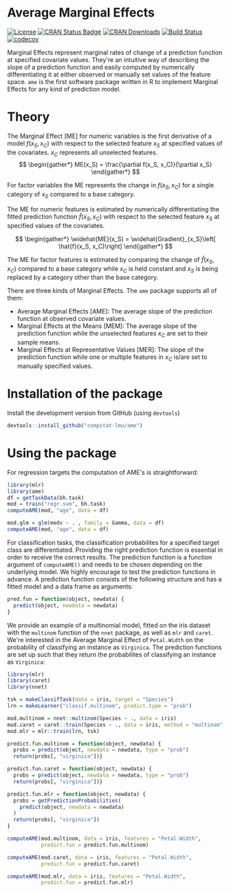 # Average Marginal Effects

[![License](https://img.shields.io/badge/License-BSD%203--Clause-blue.svg)](https://opensource.org/licenses/BSD-3-Clause)
[![CRAN Status Badge](http://www.r-pkg.org/badges/version/ame)](http://cran.r-project.org/web/packages/ame)
[![CRAN Downloads](http://cranlogs.r-pkg.org/badges/ame)](http://cran.rstudio.com/web/packages/ame/index.html)
[![Build Status](https://travis-ci.org/compstat-lmu/ame.svg?branch=master)](https://travis-ci.org/compstat-lmu/ame.svg?branch=master)
[![codecov](https://codecov.io/gh/compstat-lmu/ame/branch/master/graph/badge.svg)](https://codecov.io/gh/compstat-lmu/ame)

Marginal Effects represent marginal rates of change of a prediction function at specified covariate values. They're an intuitive way of describing the slope of a prediction function and
easily computed by numerically differentiating it at either observed or manually set values of the feature space. `ame` is the first software package written in R to implement Marginal Effects for any kind of prediction model.

# Theory

The Marginal Effect [ME] for numeric variables is the first derivative of a model $f(x_S, x_C)$ with respect to the selected feature $x_S$ at specified values of the covariates. $x_C$ represents all unselected features.
$$
\begin{gather*}
ME(x_S) = \frac{\partial f(x_S, x_C)}{\partial x_S}
\end{gather*}
$$

For factor variables the ME represents the change in $f(x_S, x_C)$ for a single category of $x_S$ compared to a base category.

The ME for numeric features is estimated by numerically differentiating the fitted prediction function $\hat{f}(x_S, x_C)$ with respect to the selected feature $x_S$ at specified values of the covariates.

$$
\begin{gather*}
\widehat{ME}(x_S) = \widehat{Gradient}_{x_S}\left[ \hat{f}(x_S, x_C)\right]
\end{gather*}
$$

The ME for factor features is estimated by comparing the change of $\hat{f}(x_S, x_C)$ compared to a base category while $x_C$ is held constant and $x_S$ is being replaced by a category other than the base category.

There are three kinds of Marginal Effects. The `ame` package supports all of them:

- Average Marginal Effects [AME]: The average slope of the prediction function at observed covariate values.
- Marginal Effects at the Means [MEM]: The average slope of the prediction function while the unselected features $x_C$ are set to their sample means.
- Marginal Effects at Representative Values [MER]: The slope of the prediction function while one or multiple features in $x_C$ is/are set to manually specified values.

# Installation of the package

Install the development version from GitHub (using `devtools`)

```r
devtools::install_github("compstat-lmu/ame")
```
# Using the package

For regression targets the computation of AME's is straightforward:

```r
library(mlr)
library(ame)
df = getTaskData(bh.task)
mod = train("regr.svm", bh.task)
computeAME(mod, "age", data = df)

mod.glm = glm(medv ~ . , family = Gamma, data = df)
computeAME(mod, "age", data = df)
```

For classification tasks, the classification probabilites for a specified target class are differentiated. Providing the right prediction function is essential in order to receive the correct results. The prediction function is a function argument of `computeAME()` and needs to be chosen depending on the underlying model. We highly encourage to test the prediction functions in advance. A prediction function consists of the following structure and has a fitted model and a data frame as arguments:

```r
pred.fun = function(object, newdata) {
  predict(object, newdata = newdata)
}
```

We provide an example of a multinomial model, fitted on the iris dataset with the `multinom` function of the `nnet` package, as well as `mlr` and `caret`. We're interested in the Average Marginal Effect of `Petal.Width` on the probability of classifying an instance as `Virginica`. The prediction functions are set up such that they return the probabilites of classifying an instance as `Virginica`:

```r
library(mlr)
library(caret)
library(nnet)

tsk = makeClassifTask(data = iris, target = "Species")
lrn = makeLearner("classif.multinom", predict.type = "prob")

mod.multinom = nnet::multinom(Species ~ ., data = iris)
mod.caret = caret::train(Species ~ ., data = iris, method = "multinom")
mod.mlr = mlr::train(lrn, tsk)

predict.fun.multinom = function(object, newdata) {
  probs = predict(object, newdata = newdata, type = "prob")
  return(probs[, "virginica"])}

predict.fun.caret = function(object, newdata) {
  probs = predict(object, newdata = newdata, type = "prob")
  return(probs[, "virginica"])}

predict.fun.mlr = function(object, newdata) {
  probs = getPredictionProbabilities(
    predict(object, newdata = newdata)
  )
  return(probs[, "virginica"])
}

computeAME(mod.multinom, data = iris, features = "Petal.Width",
           predict.fun = predict.fun.multinom)

computeAME(mod.caret, data = iris, features = "Petal.Width",
           predict.fun = predict.fun.caret)

computeAME(mod.mlr, data = iris, features = "Petal.Width",
           predict.fun = predict.fun.mlr)
```



